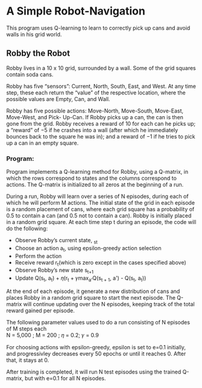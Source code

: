 # A Simple Robot-Navigation
This program uses Q-learning to learn to correctly pick up cans and avoid walls in his grid world.

## Robby the Robot
Robby lives in a 10 x 10 grid, surrounded by a wall. Some of the grid squares contain soda cans.

Robby has five “sensors”:  Current, North, South, East, and West. At any time step, these each return the “value” of the respective location, where the possible values are Empty, Can, and Wall.

Robby has five possible actions:  Move-North, Move-South, Move-East, Move-West, and Pick- Up-Can. If Robby picks up a can, the can is then gone from the grid. Robby receives a reward of 10 for each can he picks up; a “reward” of −5 if he crashes into a wall (after which he immediately bounces back to the square he was in); and a reward of −1 if he tries to pick up a can in an empty square.

### Program:
Program implements a Q-learning method for Robby, using a Q-matrix, in which the rows correspond to states and the columns correspond to actions. The Q-matrix is initialized to all zeros at the beginning of a run. 

During a run, Robby will learn over a series of N episodes, during each of which he will perform M actions. The initial state of the grid in each episode is a random placement of cans, where each grid square has a probability of 0.5 to contain a can (and 0.5 not to contain a can). Robby is initially placed in a random grid square. At each time step t during an episode, the code will do the following:
  - Observe Robby’s current state, <sub>st</sub><br>
  - Choose an action a<sub>t</sub>, using epsilon-greedy action selection<br>
  - Perform the action<br>
  - Receive reward r<sub>t</sub>(which is zero except in the cases specified above)<br>
  -  Observe Robby’s new state s<sub>t+1</sub><br>
  -  Update Q(s<sub>t</sub>, a<sub>t</sub>) +  𝜂(r<sub>t</sub> + 𝛾max<sub>a'</sub>Q(s<sub>t + 1</sub>, a') - Q(s<sub>t</sub>, a<sub>t</sub>))<br>

At the end of each episode, it generate a new distribution of cans and places Robby in a random grid square to start the next episode. The Q-matrix will continue updating over the N episodes, keeping track of the total reward gained per episode. 

The following parameter values used to do a run consisting of N episodes of M steps each<br>
  N = 5,000 ; M = 200 ; 𝜂 =  0.2;  𝛾 =  0.9

For choosing actions with epsilon-greedy, epsilon is set to e=0.1 initially, and progressivley decreases every 50 epochs or until it reaches 0. After that, it stays at 0.

After training is completed, it will run N test episodes using the trained Q-matrix, but with e=0.1 for all N episodes.


